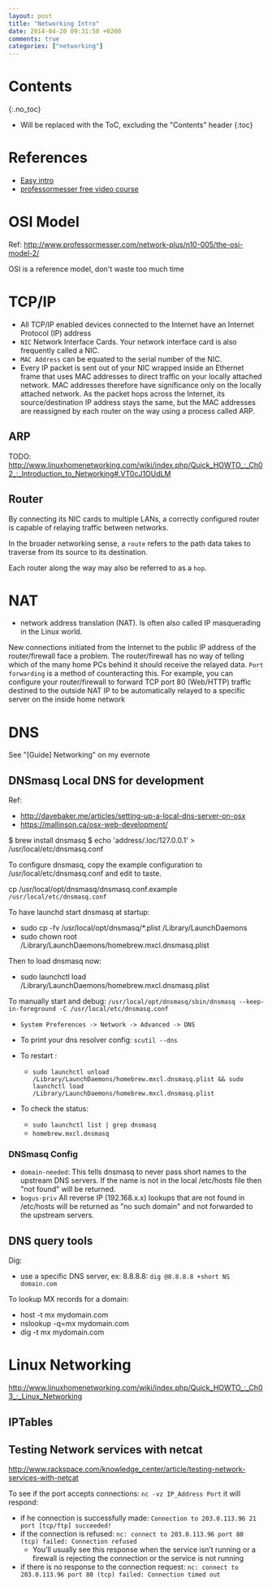 ```yaml
---
layout: post
title: "Networking Intro"
date: 2014-04-20 09:31:50 +0200
comments: true
categories: ["networking"]
---
```


# Contents
{:.no_toc}

* Will be replaced with the ToC, excluding the "Contents" header
{:toc}

# References

* [Easy intro](http://www.linuxhomenetworking.com/wiki/index.php/Quick_HOWTO_:_Ch02_:_Introduction_to_Networking#.VT0cJ1OUdLM)
* [professormesser free video course](http://www.professormesser.com/network-plus/n10-005/free-network-plus/)


# OSI Model

Ref: http://www.professormesser.com/network-plus/n10-005/the-osi-model-2/

OSI is a reference model, don't waste too much time 

# TCP/IP

* All TCP/IP enabled devices connected to the Internet have an Internet Protocol (IP) address
* `NIC` Network Interface Cards. Your network interface card is also frequently called a NIC.
* `MAC Address` can be equated to the serial number of the NIC.
* Every IP packet is sent out of your NIC wrapped inside an Ethernet frame that uses MAC addresses to direct traffic on your locally attached network. MAC addresses therefore have significance only on the locally attached network. As the packet hops across the Internet, its source/destination IP address stays the same, but the MAC addresses are reassigned by each router on the way using a process called ARP.

## ARP

TODO: http://www.linuxhomenetworking.com/wiki/index.php/Quick_HOWTO_:_Ch02_:_Introduction_to_Networking#.VT0cJ1OUdLM

## Router

By connecting its NIC cards to multiple LANs, a correctly configured router is capable of relaying traffic between networks.

In the broader networking sense, a `route` refers to the path data takes to traverse from its source to its destination.

Each router along the way may also be referred to as a `hop`.

# NAT

* network address translation (NAT). Is often also called IP masquerading in the Linux world.

New connections initiated from the Internet to the public IP address of the router/firewall face a problem. The router/firewall has no way of telling which of the many home PCs behind it should receive the relayed data. `Port forwarding` is a method of counteracting this. For example, you can configure your router/firewall to forward TCP port 80 (Web/HTTP) traffic destined to the outside NAT IP to be automatically relayed to a specific server on the inside home network

# DNS

See "[Guide] Networking" on my evernote

## DNSmasq Local DNS for development

Ref:

* http://davebaker.me/articles/setting-up-a-local-dns-server-on-osx
* https://mallinson.ca/osx-web-development/

$ brew install dnsmasq
$ echo 'address/.loc/127.0.0.1' > /usr/local/etc/dnsmasq.conf

To configure dnsmasq, copy the example configuration to /usr/local/etc/dnsmasq.conf and edit to taste.

cp /usr/local/opt/dnsmasq/dnsmasq.conf.example `/usr/local/etc/dnsmasq.conf`

To have launchd start dnsmasq at startup:

*  sudo cp -fv /usr/local/opt/dnsmasq/*.plist /Library/LaunchDaemons
*  sudo chown root /Library/LaunchDaemons/homebrew.mxcl.dnsmasq.plist

Then to load dnsmasq now:

*  sudo launchctl load /Library/LaunchDaemons/homebrew.mxcl.dnsmasq.plist

To manually start and debug: `/usr/local/opt/dnsmasq/sbin/dnsmasq --keep-in-foreground -C /usr/local/etc/dnsmasq.conf`

* `System Preferences -> Network -> Advanced -> DNS`

* To print your dns resolver config: `scutil --dns`

* To restart : 
  * `sudo launchctl unload /Library/LaunchDaemons/homebrew.mxcl.dnsmasq.plist && sudo launchctl load /Library/LaunchDaemons/homebrew.mxcl.dnsmasq.plist`

* To check the status:
  * `sudo launchctl list | grep dnsmasq`
  * `homebrew.mxcl.dnsmasq`

### DNSmasq Config

* `domain-needed`:  This tells dnsmasq to never pass short names to the upstream DNS servers. If the name is not in the local /etc/hosts file then "not found" will be returned.
* `bogus-priv` All reverse IP (192.168.x.x) lookups that are not found in /etc/hosts will be returned as "no such domain" and not forwarded to the upstream servers.

## DNS query tools

Dig:

* use a specific DNS server, ex: 8.8.8.8: `dig @8.8.8.8 +short NS domain.com`

To lookup MX records for a domain:

* host -t mx mydomain.com
* nslookup -q=mx mydomain.com
* dig -t mx mydomain.com




# Linux Networking

http://www.linuxhomenetworking.com/wiki/index.php/Quick_HOWTO_:_Ch03_:_Linux_Networking

## IPTables

## Testing Network services with netcat

http://www.rackspace.com/knowledge_center/article/testing-network-services-with-netcat

To see if the port accepts connections: `nc -vz IP_Address Port` it will respond:

* if he connection is successfully made: `Connection to 203.0.113.96 21 port [tcp/ftp] succeeded!`
* if the connection is refused: `nc: connect to 203.0.113.96 port 80 (tcp) failed: Connection refused`
  * You'll usually see this response when the service isn’t running or a firewall is rejecting the connection or the service is not running
* if there is no response to the connection request: `nc: connect to 203.0.113.96 port 80 (tcp) failed: Connection timed out`

